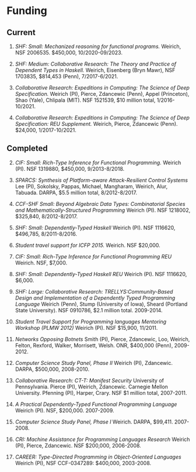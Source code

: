 Funding
========

Current
-------

1. *SHF: Small: Mechanized reasoning for functional programs.* Weirich,
   NSF 2006535. $450,000, 10/2020-09/2023.

1. *SHF: Medium: Collaborative Research: The Theory and Practice of Dependent
   Types in Haskell.*  Weirich, Eisenberg (Bryn Mawr),  NSF 1703835, $814,453
   (Penn), 7/2017-6/2021.

1. *Collaborative Research: Expeditions in Computing: The Science of Deep
	Specification.*  Weirich (PI), Pierce, Zdancewic (Penn), Appel
	(Princeton), Shao (Yale), Chlipala (MIT). NSF 1521539, $10 million total,
	1/2016-10/2021.

1. *Collaborative Research: Expeditions in Computing: The Science of Deep
	Specification: REU Supplement.* Weirich, Pierce, Zdancewic (Penn).
	$24,000, 1/2017-10/2021.


Completed
---------

2. *CIF: Small: Rich-Type Inference for Functional Programming.* Weirich
   (PI). NSF 1319880, $450,000, 9/2013-8/2018.

1. *SPARCS: Synthesis of Platform-aware Attack-Resilient
   Control Systems*
   Lee (PI), Sokolsky, Pappas, Michael, Mangharam, Weirich,
   Alur, Tabuada. DARPA, $5.5 million total, 8/2012-8/2017.

3. *CCF-SHF Small: Beyond Algebraic Data Types: Combinatorial
   Species and Mathematically-Structured Programming*
   Weirich (PI).  NSF 1218002, $325,840, 8/2012-8/2017.

1. *SHF: Small: Dependently-Typed Haskell*
   Weirich (PI). NSF 1116620, $496,785, 8/2011-8/2016.

1. *Student travel support for ICFP 2015.* Weirich. NSF $20,000.

2. *CIF: Small: Rich-Type Inference for Functional Programming REU*
   Weirich. NSF, $7,000.

1.  *SHF: Small: Dependently-Typed Haskell REU*
   Weirich (PI). NSF 1116620, $6,000.

1. *SHF: Large: Collaborative Research:
  TRELLYS:Community-Based Design and Implementation
  of a Dependently Typed Programming Language*
  Weirich (Penn), Stump (University of Iowa),
  Sheard (Portland State University). NSF 0910786,
  $2.1 million total. 2009-2014.

1. *Student Travel Support for Programming languages
   Mentoring Workshop (PLMW 2012)*
   Weirich (PI). NSF $15,900, 11/2011.

1. *Networks Opposing Botnets*
   Smith (PI), Pierce, Zdancewic, Loo, Weirich,
   Felton, Rexford, Walker, Morrisett, Welsh.
   ONR, $400,000 (Penn), 2009-2012.

4. *Computer Science Study Panel, Phase II*
   Weirich (PI), Zdancewic. DARPA, \$500,000, 2008-2010.

5. *Collaborative Research: CT-T: Manifest Security*
   University of Pennsylvania. Pierce (PI), Weirich,
   Zdancewic. Carnegie Mellon University.
   Pfenning (PI), Harper, Crary.
   NSF $1 million total, 2007-2011.

6. *A Practical Dependently-Typed Functional Programming Language*
   Weirich (PI). NSF, $200,000. 2007-2009.

7. *Computer Science Study Panel, Phase I*
   Weirich. DARPA, \$99,411. 2007-2008.

8. *CRI: Machine Assistance for Programming Languages Research*
  Weirich (PI), Pierce, Zdancewic. NSF $200,000,
  2006-2008.

9. *CAREER: Type-Directed Programming in Object-Oriented Languages*
  Weirich (PI), NSF CCF-0347289: \$400,000, 2003-2008.
